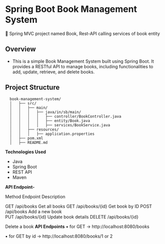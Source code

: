 # Spring Boot Book Management System
🔸 Spring MVC project named Book, Rest-API calling services of book entity

## **Overview**

- This is a simple Book Management System built using Spring Boot. It provides a RESTful API to manage books, including functionalities to add, update, retrieve, and delete books.
  
## **Project Structure**

      book-management-system/
      │   ├── src/
      │   │   ├── main/
      │   │   │   ├── java/in/sb/main/
      │   │   │   │   ├── controller/BookController.java
      │   │   │   │   ├── entity/Book.java
      │   │   │   │   ├── services/BookService.java
      │   │   ├── resources/
      │   │   │   ├── application.properties
      │   ├── pom.xml
      │   ├── README.md

**Technologies Used**

 - Java
 - Spring Boot
 - REST API
 - Maven

**API Endpoint-**

Method      Endpoint            Description

GET        /api/books            Get all books
GET        /api/books/{id}       Get book by ID
POST        /api/books           Add a new book  
PUT        /api/books/{id}      Update book details
DELETE      /api/books/{id}      




Delete a book
**API Endpoints**
▪  for GET -> http://localhost:8080/books

▪  for GET by id -> http://localhost:8080/books/1 or 2
